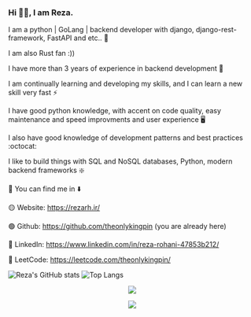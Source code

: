 
<h3>Hi 👋🏻, I am Reza.</h3>

I am a python | GoLang | backend developer with django, django-rest-framework, FastAPI and etc.. 🚀

I am also Rust fan :))

I have more than 3 years of experience in backend development 👀

I am continually learning and developing my skills, and I can learn a new skill very fast ⚡

I have good python knowledge, with accent on code quality, easy maintenance and speed improvments and user experience 🖥️

I also have good knowledge of development patterns and best practices :octocat:

I like to build things with SQL and NoSQL databases, Python, modern backend frameworks ❇️

🔵 You can find me in ⬇️

🟡 Website: https://rezarh.ir/

🟢 Github: https://github.com/theonlykingpin (you are already here)

🔴 LinkedIn: https://www.linkedin.com/in/reza-rohani-47853b212/

🔴 LeetCode: https://leetcode.com/theonlykingpin/

![Reza's GitHub stats](https://github-readme-stats.vercel.app/api?username=theonlykingpin&show_icons=true)  ![Top Langs](https://github-readme-stats.vercel.app/api/top-langs/?username=theonlykingpin&layout=compact)
<p align="center"><img src="https://github-readme-streak-stats.herokuapp.com/?user=theonlykingpin&theme=dark&hide_border=false"/></p>
<p align="center"><img src="https://github-profile-trophy.vercel.app/?username=theonlykingpin&theme=radical&no-frame=false&no-bg=true&margin-w=4"/></p>

